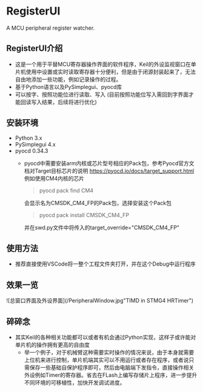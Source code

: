 # RegisterUI
A MCU peripheral register watcher.

## RegisterUI介绍
- 这是一个用于平替MCU寄存器操作界面的软件程序，Keil的外设监视窗口在单片机使用中设置或实时读取寄存器十分便利，但是由于闭源封装起来了，无法自由地添加一些功能，例如记录操作的过程。
- 基于Python语言以及PySimplegui、pyocd库
- 可以按字、按照功能位进行读取、写入 (目前按照功能位写入需回到字界面才能回读写入结果，后续将进行优化) 

## 安装环境
- Python 3.x
- PySimplegui 4.x
- pyocd 0.34.3
    - pyocd中需要安装arm内核或芯片型号相应的Pack包，参考Pyocd官方文档对Target目标芯片的说明 <https://pyocd.io/docs/target_support.html><br>
        例如使用CM4内核的芯片
        > pyocd pack find CM4

        会显示名为CMSDK_CM4_FP的Pack包，选择安装这个Pack包
        > pyocd pack install CMSDK_CM4_FP

        并在swd.py文件中将传入的target_override="CMSDK_CM4_FP"
## 使用方法
- 推荐直接使用VSCode将一整个工程文件夹打开，并在这个Debug中运行程序

## 效果一览
![总窗口界面及外设界面](/PeripheralWindow.jpg"TIMD in STMG4 HRTimer")

## 碎碎念
- 其实Keil的各种相关功能都可以或者有机会通过Python实现，这样子或许能对单片机的操作拥有更高的自由度
    - 举一个例子，对于机械臂这种需要实时操作的情况来说，由于本身就需要上位机来进行控制，单片机端其实可以不用运行或者存在程序，或者说只需保存一些基础自保护程序即可，然后由电脑端下发指令，直接操作相关外设例如Timer的寄存器。省去在FLash上编写存储片上程序，进一步提升不同环境的可移植性，加快开发调试进度。